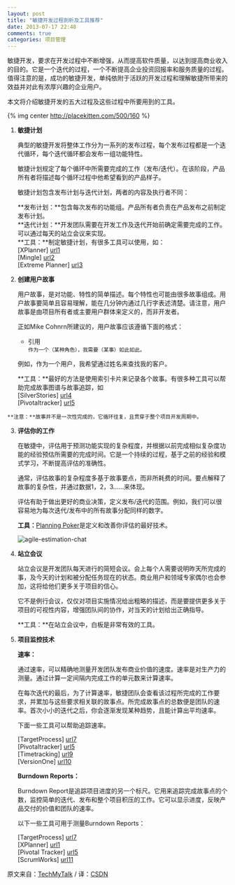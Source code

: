 ```yaml
---
layout: post
title: "敏捷开发过程剖析及工具推荐"
date: 2013-07-17 22:48
comments: true
categories: 项目管理
---
```

敏捷开发，要求在开发过程中不断增强，从而提高软件质量，以达到提高商业收入的目的。它是一个迭代的过程，一个不断提高企业投资回报率和服务质量的过程。值得注意的是，成功的敏捷开发，单纯依附于活跃的开发过程和理解敏捷所带来的效益并对此有浓厚兴趣的企业用户。 

本文将介绍敏捷开发的五大过程及这些过程中所要用到的工具。 

{% img center http://placekitten.com/500/160 %} 
<!--more-->

1. **敏捷计划** 

	典型的敏捷开发将整体工作分为一系列的发布过程，每个发布过程都是一个迭代循环，每个迭代循环都会发布一组功能特性。 

	敏捷计划规定了每个循环中所需要完成的工作（发布/迭代）。在该阶段，产品所有者将描述每个循环过程中他希望看到的产品样子。 

	敏捷计划包含发布计划与迭代计划，两者的内容及执行者不同： 

	**发布计划：**包含每次发布的功能组。产品所有者负责在产品发布之前制定发布计划。  
	**迭代计划：**开发团队需要在开发工作及迭代开始前确定需要完成的工作。可以通过每天的站立会议来实现。  
	**工具：**制定敏捷计划，有很多工具可以使用，如：   
	[XPlanner] [url1]  
	[Mingle] [url2]  
	[Extreme Planner] [url3]

[url1]:http://www.xplanner.org/
[url2]:http://www.xplanner.org/
[url3]:http://www.extremeplanner.com/  



2. **创建用户故事** 

	用户故事，是对功能、特性的简单描述。每个特性也可能由很多故事组成。用户故事要简单且容易理解，能在几分钟内通过几行字表述清楚。请注意，用户故事是由项目所有者或主要用户群体来定义的，而非开发者。 

	正如Mike Cohnrn所建议的，用户故事应该遵循下面的格式：  

	*   引用  
    `作为一个（某种角色），我需要（某事）如此如此。`

	例如，作为一个用户，我希望通过姓名来查找我的客户。 

	**工具：**最好的方法是使用索引卡片来记录各个故事。有很多种工具可以帮助完成故事图谱与故事追踪，如   
	[SilverStories] [url4]  
	[Pivotaltracker] [url5]  

[url4]:http://toolsforagile.com/silverstories/
[url5]:http://www.pivotaltracker.com/

	**注意：**故事并不是一次性完成的，它循环往复，且贯穿于整个项目开发周期中。   

3. **评估你的工作** 

	在敏捷中，评估用于预测功能实现的复杂程度，并根据以前完成相似复杂度功能的经验预估所需要的完成时间。它是一个持续的过程，基于之前的经验和模式学习，不断提高评估的准确性。 

	通常，评估故事的复杂程度多基于故事要点，而非所耗费的时间。要点解释了故事的复杂性，并通过数据1，2，3……来体现。 

	评估有助于做出更好的商业决策，定义发布/迭代的范围。例如，我们可以很容易地为每次迭代/发布中的所有故事分配同样的数字。 

	**工具：**[Planning Poker][url6]是定义和改善你评估的最好技术。  

	![agile-estimation-chat](http://techmytalk.files.wordpress.com/2013/07/agile-estimation-chat.jpg) 

[url6]:http://www.planningpoker.com/

4.  **站立会议** 

	站立会议是开发团队每天进行的简短会议。会上每个人需要说明昨天所完成的事，及今天的计划和被分配任务现在的状态。商业用户和领域专家偶尔也会参加，这将给他们更多关于项目的信心。 

	它不是例行会议，仅仅对项目实施情况给出粗略的描述，而是要提供更多关于项目的可视性内容，增强团队间的协作，对当天的计划给出正确指导。 

	**工具：**在站立会议中，白板是非常有效的工具。 

5.  **项目监控技术** 

	**速率：** 

	通过速率，可以精确地测量开发团队发布商业价值的速度。速率是对生产力的测量。通过计算一定间隔内完成工作的单元数来计算速率。 

	在每次迭代的最后，为了计算速率，敏捷团队会查看该过程所完成的工作要求，并累加与这些要求相关联的故事点。所完成故事点的总数便是团队的速率。首次小小的迭代之后，你会逐渐发现某种趋势，且能计算出平均速率。 

	下面一些工具可以帮助追踪速率。 

	[TargetProcess] [url7]  
	[Pivotaltracker] [url5]  
	[Timetracking] [url9]  
	[VersionOne] [url10]  

	**Burndown Reports：** 

	Burndown  Report是追踪项目进度的另一个标尺。它用来追踪完成故事点的个数，监控简单的迭代、发布和整个项目积压的工作。它可以显示进度，反映产品交付的价值和团队的速率。 

	以下一些工具可用于测量Burndown Reports： 

	[TargetProcess] [url7]  
	[XPlanner] [url1]  
	[Pivotal Tracker] [url5]  
	[ScrumWorks] [url11]


原文来自：[TechMyTalk][url12] / 译：[CSDN][url8]

[url7]:http://www.targetprocess.com/
[url8]:http://www.csdn.net/article/2013-07-16/2816244
[url9]:http://slimtimer.com/
[url10]:http://www.versionone.com/
[url11]:http://danube.com/scrumworks/basic
[url12]:http://techmytalk.com/2013/07/14/agile-software-development-process/